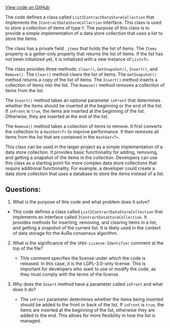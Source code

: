 [View code on GitHub](https://github.com/nethermindeth/nethermind/Nethermind.Consensus.AuRa/Contracts/DataStore/ListIContractDataStoreCollection.cs)

The code defines a class called `ListIContractDataStoreCollection` that implements the `IContractDataStoreCollection` interface. This class is used to store a collection of items of type `T`. The purpose of this class is to provide a simple implementation of a data store collection that uses a list to store the items.

The class has a private field `_items` that holds the list of items. The `Items` property is a getter-only property that returns the list of items. If the list has not been initialized yet, it is initialized with a new instance of `List<T>`.

The class provides three methods: `Clear()`, `GetSnapshot()`, `Insert()`, and `Remove()`. The `Clear()` method clears the list of items. The `GetSnapshot()` method returns a copy of the list of items. The `Insert()` method inserts a collection of items into the list. The `Remove()` method removes a collection of items from the list.

The `Insert()` method takes an optional parameter `inFront` that determines whether the items should be inserted at the beginning or the end of the list. If `inFront` is `true`, the items are inserted at the beginning of the list. Otherwise, they are inserted at the end of the list.

The `Remove()` method takes a collection of items to remove. It first converts the collection to a `HashSet<T>` to improve performance. It then removes all items from the list that are contained in the `HashSet<T>`.

This class can be used in the larger project as a simple implementation of a data store collection. It provides basic functionality for adding, removing, and getting a snapshot of the items in the collection. Developers can use this class as a starting point for more complex data store collections that require additional functionality. For example, a developer could create a data store collection that uses a database to store the items instead of a list.
## Questions: 
 1. What is the purpose of this code and what problem does it solve?
   - This code defines a class called `ListIContractDataStoreCollection` that implements an interface called `IContractDataStoreCollection`. It provides methods for inserting, removing, and clearing items in a list, and getting a snapshot of the current list. It is likely used in the context of data storage for the AuRa consensus algorithm.
   
2. What is the significance of the `SPDX-License-Identifier` comment at the top of the file?
   - This comment specifies the license under which the code is released. In this case, it is the LGPL-3.0-only license. This is important for developers who want to use or modify the code, as they must comply with the terms of the license.
   
3. Why does the `Insert` method have a parameter called `inFront` and what does it do?
   - The `inFront` parameter determines whether the items being inserted should be added to the front or back of the list. If `inFront` is `true`, the items are inserted at the beginning of the list, otherwise they are added to the end. This allows for more flexibility in how the list is managed.